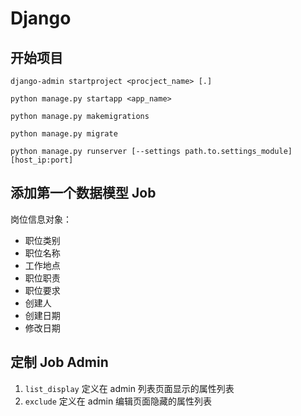 # Django
## 开始项目 

```
django-admin startproject <procject_name> [.]

python manage.py startapp <app_name>

python manage.py makemigrations

python manage.py migrate

python manage.py runserver [--settings path.to.settings_module] [host_ip:port]
```

## 添加第一个数据模型 Job 

岗位信息对象：

-   职位类别
-   职位名称
-   工作地点
-   职位职责
-   职位要求
-   创建人
-   创建日期
-   修改日期

## 定制 Job Admin

1. `list_display` 定义在 admin 列表页面显示的属性列表
1. `exclude` 定义在 admin 编辑页面隐藏的属性列表
